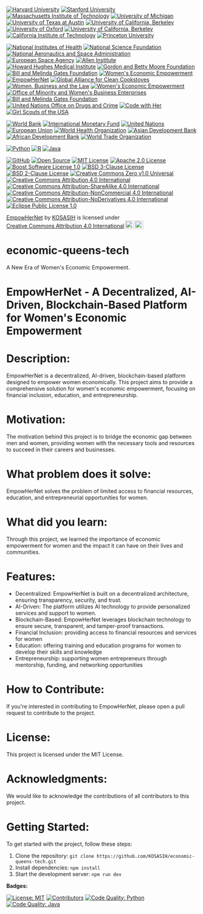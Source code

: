 [![Harvard University](https://img.shields.io/badge/Harvard%20University-Harvard-blue.svg)](https://www.harvard.edu/)
[![Stanford University](https://img.shields.io/badge/Stanford%20University-Stanford-blue.svg)](https://www.stanford.edu/)
[![Massachusetts Institute of Technology](https://img.shields.io/badge/MIT-Massachusetts%20Institute%20of%20Technology-blue.svg)](https://www.mit.edu/)
[![University of Michigan](https://img.shields.io/badge/University%20of%20Michigan-Michigan-blue.svg)](https://www.umich.edu/)
[![University of Texas at Austin](https://img.shields.io/badge/University%20of%20Texas%20at%20Austin-Texas-blue.svg)](https://www.utexas.edu/)
[![University of California, Berkeley](https://img.shields.io/badge/University%20of%20California%2C%20Berkeley-Cal-blue.svg)](https://www.berkeley.edu/)
[![University of Oxford](https://img.shields.io/badge/University%20of%20Oxford-Oxford-blue.svg)](https://www.ox.ac.uk/)
[![University of California, Berkeley](https://img.shields.io/badge/University%20of%20California%2C%20Berkeley-Cal-blue.svg)](https://www.berkeley.edu/)
[![California Institute of Technology](https://img.shields.io/badge/California%20Institute%20of%20Technology-Caltech-blue.svg)](https://www.caltech.edu/)
[![Princeton University](https://img.shields.io/badge/Princeton%20University-Princeton-blue.svg)](https://www.princeton.edu/)

[![National Institutes of Health](https://img.shields.io/badge/National%20Institutes%20of%20Health-NIH-green.svg)](https://www.nih.gov/)
[![National Science Foundation](https://img.shields.io/badge/National%20Science%20Foundation-NSF-yellow.svg)](https://www.nsf.gov/)
[![National Aeronautics and Space Administration](https://img.shields.io/badge/National%20Aeronautics%20and%20Space%20Administration-NASA-blue.svg)](https://www.nasa.gov/)
[![European Space Agency](https://img.shields.io/badge/European%20Space%20Agency-ESA-blue.svg)](https://www.esa.int/)
[![Allen Institute](https://img.shields.io/badge/Allen%20Institute-AI-green.svg)](https://www.alleninstitute.org/)
[![Howard Hughes Medical Institute](https://img.shields.io/badge/Howard%20Hughes%20Medical%20Institute-HHMI-blue.svg)](https://www.hhmi.org/)
[![Gordon and Betty Moore Foundation](https://img.shields.io/badge/Gordon%20and%20Betty%20Moore%20Foundation-GBMF-green.svg)](https://www.moore.org/)
[![Bill and Melinda Gates Foundation](https://img.shields.io/badge/Bill%20and%20Melinda%20Gates%20Foundation-BMGF-blue.svg)](https://www.gatesfoundation.org/)
[![Women's Economic Empowerment](https://img.shields.io/badge/Women's%20Economic%20Empowerment-WEE-blue.svg)](https://www.womenindisplacement.org/sites/g/files/tmzbdl1471/files/2020-10/Womens%20Economic%20Empowerment%20and%20Inclusive%20Growth.pdf)
[![EmpowHerNet](https://img.shields.io/badge/EmpowHerNet-EHN-orange.svg)](https://www.empowhernet.org/)
[![Global Alliance for Clean Cookstoves](https://img.shields.io/badge/Global%20Alliance%20for%20Clean%20Cookstoves-GACC-green.svg)](https://www.cleancookstoves.org/)
[![Women, Business and the Law](https://img.shields.io/badge/Women%2C%20Business%20and%20the%20Law-WBL-blue.svg)](https://wbl.worldbank.org/en/wbl)
[![Women's Economic Empowerment](https://img.shields.io/badge/Women's%20Economic%20Empowerment-WEE-blue.svg)](https://www.care.org/our-work/womens-economic-justice/)
[![Office of Minority and Women's Business Enterprises](https://img.shields.io/badge/Office%20of%20Minority%20and%20Women's%20Business%20Enterprises-OMWBE-orange.svg)](https://omwbe.wa.gov/)
[![Bill and Melinda Gates Foundation](https://img.shields.io/badge/Bill%20and%20Melinda%20Gates%20Foundation-BMGF-blue.svg)](https://www.gatesfoundation.org/our-work/programs/gender-equality/womens-economic-power)
[![United Nations Office on Drugs and Crime](https://img.shields.io/badge/United%20Nations%20Office%20on%20Drugs%20and%20Crime-UNODC-blue.svg)](https://www.unodc.org/unodc/en/gender/news/empowering-every-badge---gender-and-law-enforcement-in-eastern-africa.html)
[![Code with Her](https://img.shields.io/badge/Code%20with%20Her-CWH-orange.svg)](https://codewithher.org/programs)
[![Girl Scouts of the USA](https://img.shields.io/badge/Girl%20Scouts%20of%20the%20USA-GSUSA-blue.svg)](https://www.girlscouts.org/en/members/for-girl-scouts/badges-journeys-awards/new-programs.html)

[![World Bank](https://img.shields.io/badge/World%20Bank-World%20Bank-blue.svg)](https://www.worldbank.org/)
[![International Monetary Fund](https://img.shields.io/badge/International%20Monetary%20Fund-IMF-blue.svg)](https://www.imf.org/)
[![United Nations](https://img.shields.io/badge/United%20Nations-UN-blue.svg)](https://www.un.org/)
[![European Union](https://img.shields.io/badge/European%20Union-EU-blue.svg)](https://europa.eu/)
[![World Health Organization](https://img.shields.io/badge/World%20Health%20Organization-WHO-lightblue.svg)](https://www.who.int/)
[![Asian Development Bank](https://img.shields.io/badge/Asian%20Development%20Bank-ADB-blue.svg)](https://www.adb.org/)
[![African Development Bank](https://img.shields.io/badge/African%20Development%20Bank-AfDB-blue.svg)](https://www.afdb.org/)
[![World Trade Organization](https://img.shields.io/badge/World%20Trade%20Organization-WTO-blue.svg)](https://www.wto.org/)

[![Python](https://img.shields.io/badge/Python-3.9-blue.svg)](https://www.python.org/)
[![R](https://img.shields.io/badge/R-4.0-blue.svg)](https://www.r-project.org/)
[![Java](https://img.shields.io/badge/Java-1.8-blue.svg)](https://www.oracle.com/java/)

[![GitHub](https://img.shields.io/badge/GitHub-GitHub-blue.svg)](https://github.com/)
[![Open Source](https://img.shields.io/badge/Open%20Source-Open%20Source-blue.svg)](https://opensource.org/)
[![MIT License](https://img.shields.io/badge/MIT%20License-MIT-blue.svg)](https://opensource.org/licenses/MIT)
[![Apache 2.0 License](https://img.shields.io/badge/License-Apache_2.0-yellowgreen.svg)](https://opensource.org/licenses/Apache-2.0)
[![Boost Software License 1.0](https://img.shields.io/badge/License-Boost_1.0-lightblue.svg)](https://www.boost.org/LICENSE_1_0.txt)
[![BSD 3-Clause License](https://img.shields.io/badge/License-BSD_3--Clause-orange.svg)](https://opensource.org/licenses/BSD-3-Clause)
[![BSD 2-Clause License](https://img.shields.io/badge/License-BSD_2--Clause-orange.svg)](https://opensource.org/licenses/BSD-2-Clause)
[![Creative Commons Zero v1.0 Universal](https://img.shields.io/badge/License-CC0_1.0-lightgrey.svg)](http://creativecommons.org/publicdomain/zero/1.0/)
[![Creative Commons Attribution 4.0 International](https://img.shields.io/badge/License-CC_BY_4.0-lightgrey.svg)](https://creativecommons.org/licenses/by/4.0/)
[![Creative Commons Attribution-ShareAlike 4.0 International](https://img.shields.io/badge/License-CC_BY--SA_4.0-lightgrey.svg)](https://creativecommons.org/licenses/by-sa/4.0/)
[![Creative Commons Attribution-NonCommercial 4.0 International](https://img.shields.io/badge/License-CC_BY--NC_4.0-lightgrey.svg)](https://creativecommons.org/licenses/by-nc/4.0/)
[![Creative Commons Attribution-NoDerivatives 4.0 International](https://img.shields.io/badge/License-CC_BY--ND_4.0-lightgrey.svg)](https://creativecommons.org/licenses/by-nd/4.0/)
[![Eclipse Public License 1.0](https://img.shields.io/badge/License-EPL_1.0-red.svg)](https://opensource.org/licenses/EPL-1.0)


<p xmlns:cc="http://creativecommons.org/ns#" xmlns:dct="http://purl.org/dc/terms/"><a property="dct:title" rel="cc:attributionURL" href="https://github.com/KOSASIH/economic-queens-tech">EmpowHerNet</a> by <a rel="cc:attributionURL dct:creator" property="cc:attributionName" href="https://www.linkedin.com/in/kosasih-81b46b5a">KOSASIH</a> is licensed under <a href="https://creativecommons.org/licenses/by/4.0/?ref=chooser-v1" target="_blank" rel="license noopener noreferrer" style="display:inline-block;">Creative Commons Attribution 4.0 International<img style="height:22px!important;margin-left:3px;vertical-align:text-bottom;" src="https://mirrors.creativecommons.org/presskit/icons/cc.svg?ref=chooser-v1" alt=""><img style="height:22px!important;margin-left:3px;vertical-align:text-bottom;" src="https://mirrors.creativecommons.org/presskit/icons/by.svg?ref=chooser-v1" alt=""></a></p>

# economic-queens-tech
A New Era of Women's Economic Empowerment. 

# EmpowHerNet - A Decentralized, AI-Driven, Blockchain-Based Platform for Women's Economic Empowerment

# **Description:**

EmpowHerNet is a decentralized, AI-driven, blockchain-based platform designed to empower women economically. This project aims to provide a comprehensive solution for women's economic empowerment, focusing on financial inclusion, education, and entrepreneurship.

# **Motivation:**

The motivation behind this project is to bridge the economic gap between men and women, providing women with the necessary tools and resources to succeed in their careers and businesses.

# **What problem does it solve:**

EmpowHerNet solves the problem of limited access to financial resources, education, and entrepreneurial opportunities for women.

# **What did you learn:**

Through this project, we learned the importance of economic empowerment for women and the impact it can have on their lives and communities.

# **Features:**

* Decentralized: EmpowHerNet is built on a decentralized architecture, ensuring transparency, security, and trust.
* AI-Driven: The platform utilizes AI technology to provide personalized services and support to women.
* Blockchain-Based: EmpowHerNet leverages blockchain technology to ensure secure, transparent, and tamper-proof transactions.
* Financial Inclusion: providing access to financial resources and services for women
* Education: offering training and education programs for women to develop their skills and knowledge
* Entrepreneurship: supporting women entrepreneurs through mentorship, funding, and networking opportunities

# **How to Contribute:**

If you're interested in contributing to EmpowHerNet, please open a pull request to contribute to the project.

# **License:**

This project is licensed under the MIT License.

# **Acknowledgments:**

We would like to acknowledge the contributions of all contributors to this project.

# **Getting Started:**

To get started with the project, follow these steps:

1. Clone the repository: `git clone https://github.com/KOSASIH/economic-queens-tech.git`
2. Install dependencies: `npm install`
3. Start the development server: `npm run dev`

**Badges:**

[![License: MIT](https://img.shields.io/badge/License-MIT-yellow.svg)](https://opensource.org/licenses/MIT)
[![Contributors](https://img.shields.io/badge/Contributors-1-orange.svg)](https://github.com/KOSASIH/economic-queens-tech/graphs/contributors)
[![Code Quality: Python](https://img.shields.io/badge/code%20quality-python-blue.svg)](https://www.python.org/)
[![Code Quality: Java](https://img.shields.io/badge/code%20quality-java-orange.svg)](https://www.java.com/)
